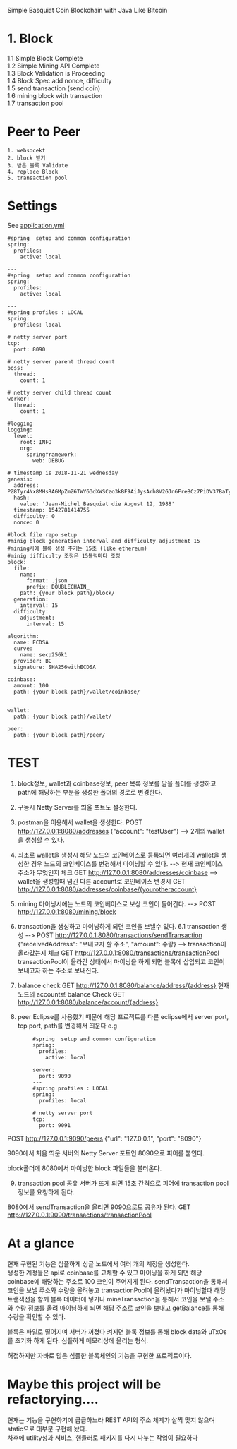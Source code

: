 Simple Basquiat Coin Blockchain with Java Like Bitcoin

# 1. Block
  1.1 Simple Block Complete    
  1.2 Simple Mining API Complete    
  1.3 Block Validation is Proceeding    
  1.4 Block Spec add nonce, difficulty    
  1.5 send transaction (send coin)    
  1.6 mining block with transaction    
  1.7 transaction pool    
  
  
# Peer to Peer
	1. websocekt
	2. block 받기
	3. 받은 블록 Validate
	4. replace Block
	5. transaction pool
# Settings
See [application.yml](https://github.com/basquiat78/basquiat-coin-with-java/blob/master/src/main/resources/application.yml)

```
#spring  setup and common configuration
spring:
  profiles:
    active: local
    
---
#spring  setup and common configuration
spring:
  profiles:
    active: local
    
---
#spring profiles : LOCAL
spring:
  profiles: local

# netty server port
tcp:
  port: 8090

# netty server parent thread count
boss:
  thread:
    count: 1

# netty server child thread count
worker:
  thread:
    count: 1

#logging
logging:
  level:
    root: INFO
    org:
      springframework:
        web: DEBUG

# timestamp is 2018-11-21 wednesday
genesis:
  address: PZ8Tyr4Nx8MHsRAGMpZmZ6TWY63dXWSCzo3kBF9AiJysArh8V2GJn6FreBCz7PiDV37BaTyf3tcnZ1UUHJ3EC36YfoTDWp5R79MuBydTrKHbjo7zA9RBX7bi
  hash:
    value: 'Jean-Michel Basquiat die August 12, 1988'
  timestamp: 1542781414755
  difficulty: 0
  nonce: 0

#block file repo setup
#minig block generation interval and difficulty adjustment 15
#mining시에 블록 생성 주기는 15초 (like ethereum)
#minig difficulty 조정은 15블럭마다 조정 
block:
  file:
    name:
      format: .json
      prefix: DOUBLECHAIN_
    path: {your block path}/block/
  generation:
    interval: 15
  difficulty:
    adjustment:
      interval: 15
      
algorithm:
  name: ECDSA
  curve:
    name: secp256k1
  provider: BC
  signature: SHA256withECDSA
  
coinbase:
  amount: 100
  path: {your block path}/wallet/coinbase/
  
  
wallet:
  path: {your block path}/wallet/
  
peer:
  path: {your block path}/peer/  
```


# TEST
1. block정보, wallet과 coinbase정보, peer 목록 정보를 담을 폴더를 생성하고  path에 해당하는 부분을 생성한 폴더의 경로로 변경한다.
2. 구동시 Netty Server를 띄울 포트도 설정한다.
3. postman을 이용해서 wallet을 생성한다.
	POST http://127.0.0.1:8080/addresses {"account": "testUser"}
	--> 2개의 wallet을 생성할 수 있다.
4. 최초로 wallet을 생성시 해당 노드의 코인베이스로 등록되면 여러개의 wallet을 생성한 경우 노드의 코인베이스를 변경해서 마이닝할 수 있다.
   --> 현재 코인베이스 주소가 무엇인지  체크  GET http://127.0.0.1:8080/addresses/coinbase
   --> wallet을 생성할때 넘긴 다른 account로 코인베이스 변경시 GET http://127.0.0.1:8080/addresses/coinbase/{yourotheraccount}
5. mining 
   마이닝시에는 노드의 코인베이스로 보상 코인이 들어간다.
   --> POST http://127.0.0.1:8080/mining/block

6. transaction을 생성하고 마이닝하게 되면 코인을 보낼수 있다.
   6.1 transaction 생성
   --> POST http://127.0.0.1:8080/transactions/sendTransaction {"receivedAddress": "보내고자 할 주소", "amount": 수량}
   --> transaction이 올라갔는지 체크
   	   GET http://127.0.0.1:8080/transactions/transactionPool
   transactionPool이 올라간 상태에서 마이닝을 하게 되면 블록에 삽입되고 코인이 보내고자 하는 주소로 보내진다.

7. balance check
  	   GET http://127.0.0.1:8080/balance/address/{address}
  	   현재 노드의 account로 balance Check
  	   GET http://127.0.0.1:8080/balance/account/{address}
  	   
8. peer
   Eclipse를 사용했기 때문에 해당 프로젝트를 다른 eclipse에서 server port, tcp port, path를 변경해서 띄운다
   e.g 

```
	   	#spring  setup and common configuration
		spring:
		  profiles:
		    active: local
		
		server:
		  port: 9090
		---
		#spring profiles : LOCAL
		spring:
		  profiles: local
		
		# netty server port
		tcp:
		  port: 9091
```

POST http://127.0.0.1:9090/peers {"url": "127.0.0.1", "port": "8090"}

9090에서 처음 띄운 서버의 Netty Server 포트인 8090으로 피어를 붙인다.

block폴더에 8080에서 마이닝한 block 파일들을 불러온다.

9. transaction pool 공유
 서버가 뜨게 되면 15초 간격으로 피어에 transaction pool 정보를 요청하게 된다.
 
 8080에서 sendTransaction을 올리면 9090으로도 공유가 된다.
 GET http://127.0.0.1:9090/transactions/transactionPool
 
# At a glance  
현재 구현된 기능은 심플하게 싱글 노드에서 여러 개의 계정을 생성한다.    
생성한 계정들은 api로 coinbase를 교체할 수 있고 마이닝을 하게 되면 해당 coinbase에 해당하는 주소로 100 코인이 주어지게 된다.
sendTransaction을 통해서 코인을 보낼 주소와 수량을 올려놓고 transactionPool에 올려놨다가 마이닝할때 해당 트랜잭션을 함께 블록 데이터에 넣거나 mineTransaction을 통해서 코인을 보낼 주소와 수량 정보를 올려 마이닝하게 되면 해당 주소로 코인을 보내고 getBalance를 통해 수량을 확인할 수 있다.

블록은 파일로 떨어지며 서버가 꺼졌다 켜지면 블록 정보를 통해 block data와 uTxOs를 초기화 하게 된다.
심플하게 메모리상에 올리는 형식.
  
허접하지만 자바로 많은 심플한 블록체인의 기능을 구현한 프로젝트이다.  
  
# Maybe this project will be refactorying....  
현재는 기능을 구현하기에 급급하느라 REST API의 주소 체계가 살짝 맞지 않으며 static으로 대부분 구현해 놨다.    
차후에 utility성과 서비스, 핸들러로 패키지를 다시 나누는 작업이 필요하다	
